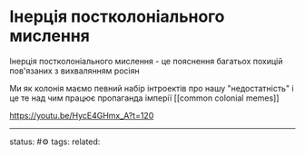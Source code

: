 # Інерція постколоніального мислення 
Інерція постколоніального мислення - це пояснення багатьох похицій пов'язаних з вихвалянням росіян

Ми як колонія маємо певний набір інтроектів про нашу "недостатність" і це те над чим працює пропаганда імперії [[common colonial memes]]

https://youtu.be/HycE4GHmx_A?t=120


---
status: #⚙️ 
tags: 
related: 
